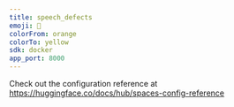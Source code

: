 ```yaml
---
title: speech_defects
emoji: 🐳
colorFrom: orange
colorTo: yellow
sdk: docker
app_port: 8000
---
```


Check out the configuration reference at https://huggingface.co/docs/hub/spaces-config-reference
